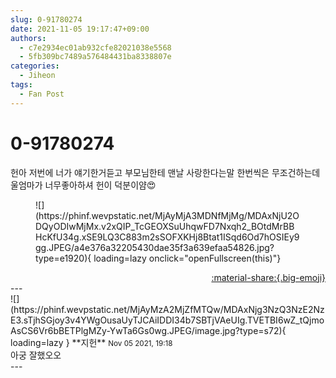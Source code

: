 ```yaml
---
slug: 0-91780274
date: 2021-11-05 19:17:47+09:00
authors:
  - c7e2934ec01ab932cfe82021038e5568
  - 5fb309bc7489a576484431ba8338807e
categories:
  - Jiheon
tags:
  - Fan Post
---
```


# 0-91780274

<div class="post-container" markdown="1">
<div class="content-container md-sidebar__scrollwrap" markdown="1">

헌아 저번에 너가 얘기한거듣고 부모님한테 맨날 사랑한다는말 한번씩은 무조건하는데 울엄마가 너무좋아하셔 헌이 덕분이얌😍
<figure markdown="1">
![](https://phinf.wevpstatic.net/MjAyMjA3MDNfMjMg/MDAxNjU2ODQyODIwMjMx.v2xQIP_TcGEOXSuUhqwFD7Nxqh2_BOtdMrBBHcKfU34g.xSE9LQ3C883m2sSOFXKHj8Btat1ISqd6Od7hOSIEy9gg.JPEG/a4e376a32205430dae35f3a639efaa54826.jpg?type=e1920){ loading=lazy onclick="openFullscreen(this)"}
</figure>


</div>
</div>

<div style="text-align: right;" markdown="1">
<a href="https://weverse.io/fromis9/fanpost/0-91780274" style="text-align: right;">:material-share:{.big-emoji}</a>
</div>
---

<div class="comments-container md-sidebar__scrollwrap" markdown="1">
<div class="comment" markdown="1">
<div class='id-container' markdown="1">
![](https://phinf.wevpstatic.net/MjAyMzA2MjZfMTQw/MDAxNjg3NzQ3NzE2NzE3.sTjhSGjoy3v4YWgOusaUyTJCAiIDDI34b7SBTjVAeUIg.TVETBI6wZ_tQjmoAsCS6Vr6bBETPlgMZy-YwTa6Gs0wg.JPEG/image.jpg?type=s72){ loading=lazy }
**<span class="artist">지헌</span>** <small>Nov 05 2021, 19:18</small><br>
</div>
<div class='comment-body' markdown="1">
아궁 잘했오오
</div>
</div>
</div>
---

